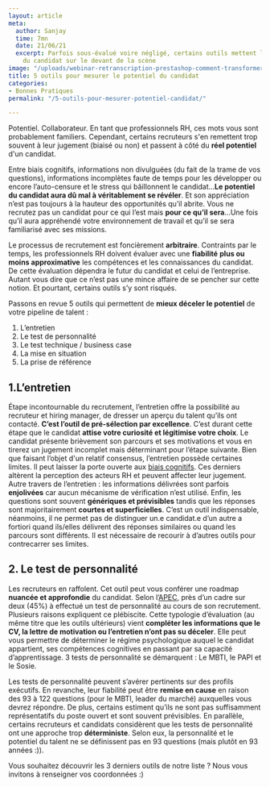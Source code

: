 ```yaml
---
layout: article
meta:
  author: Sanjay
  time: 7mn
  date: 21/06/21
  excerpt: Parfois sous-évalué voire négligé, certains outils mettent le potentiel
    du candidat sur le devant de la scène
image: "/uploads/webinar-retranscription-prestashop-comment-transformer-la-periode-d-essai-a-tous-les-couts-23.png"
title: 5 outils pour mesurer le potentiel du candidat
categories:
- Bonnes Pratiques
permalink: "/5-outils-pour-mesurer-potentiel-candidat/"

---
```

Potentiel. Collaborateur. En tant que professionnels RH, ces mots vous sont probablement familiers. Cependant, certains recruteurs s'en remettent trop souvent à leur jugement (biaisé ou non) et passent à côté du **réel potentiel** d'un candidat.

Entre biais cognitifs, informations non divulguées (du fait de la trame de vos questions), informations incomplètes faute de temps pour les développer ou encore l’auto-censure et le stress qui bâillonnent le candidat...**Le potentiel du candidat  aura dû mal à véritablement se révéler**. Et son appréciation n’est pas toujours à la hauteur des opportunités qu’il abrite. Vous ne recrutez pas un candidat pour ce qui l’est mais **pour ce qu’il sera**...Une fois qu’il aura appréhendé votre environnement de travail et qu’il se sera familiarisé avec ses missions.

Le processus de recrutement est foncièrement **arbitraire**. Contraints par le temps, les professionnels RH doivent évaluer avec une **fiabilité** **plus ou moins approximative** les compétences et les connaissances du candidat. De cette évaluation dépendra le futur du candidat et celui de l’entreprise. Autant vous dire que ce n’est pas une mince affaire de se pencher sur cette notion. Et pourtant, certains outils s’y sont risqués. 

Passons en revue 5 outils qui permettent de **mieux déceler le potentiel** de votre pipeline de talent : 

1. L’entretien
2. Le test de personnalité
3. Le test technique / business case
4. La mise en situation
5. La prise de référence

## 1.L’entretien

Étape incontournable du recrutement, l’entretien offre la possibilité au recruteur et hiring manager, de dresser un aperçu du talent qu’ils ont contacté. **C’est l’outil de pré-sélection par excellence**. C’est durant cette étape que le candidat **attise votre curiosité et légitimise votre choix**. Le candidat présente brièvement son parcours et ses motivations et vous en tirerez un jugement incomplet mais déterminant pour l’étape suivante. Bien que faisant l’objet d'un relatif consensus, l’entretien possède certaines limites. Il peut laisser la porte ouverte aux [biais cognitifs](https://blog.refty.co/intuition-un-indicateur-fiable-en-entretien/). Ces derniers altèrent la perception des acteurs RH et peuvent affecter leur jugement. Autre travers de l’entretien : les informations délivrées sont parfois **enjolivées** car aucun mécanisme de vérification n’est utilisé. Enfin, les questions sont souvent **génériques et prévisibles** tandis que les réponses sont majoritairement **courtes et superficielles**. C’est un outil indispensable, néanmoins, il ne permet pas de distinguer un.e candidat.e d’un autre a fortiori quand ils/elles délivrent des réponses similaires ou quand les parcours sont différents. Il est nécessaire de recourir à d’autres outils pour contrecarrer ses limites.

## 2. Le test de personnalité

Les recruteurs en raffolent. Cet outil peut vous conférer une roadmap **nuancée et approfondie** du candidat. Selon l’[APEC](https://www.pole-emploi.fr/employeur/lessentiel-pour-embaucher/savoir-faire-et-savoir-etre/3-tests-de-personnalite--pour-re.html), près d’un cadre sur deux (45%) à effectué un test de personnalité au cours de son recrutement. Plusieurs raisons expliquent ce plébiscite. Cette typologie d’évaluation (au même titre que les outils ultérieurs) vient **compléter les informations que le CV, la lettre de motivation ou l’entretien n’ont pas su déceler**. Elle peut vous permettre de déterminer le régime psychologique auquel le candidat appartient, ses compétences cognitives en passant par sa capacité d’apprentissage. 3 tests de personnalité se démarquent : Le MBTI, le PAPI et le Sosie. 

Les tests de personnalité peuvent s’avérer pertinents sur des profils exécutifs. En revanche, leur fiabilité peut être **remise en cause** en raison des 93 à 122 questions (pour le MBTI, leader du marché) auxquelles vous devrez répondre. De plus, certains estiment qu’ils ne sont pas suffisamment représentatifs du poste ouvert et sont souvent prévisibles. En parallèle, certains recruteurs et candidats considèrent que les tests de personnalité ont une approche trop **déterministe**. Selon eux, la personnalité et le potentiel du talent ne se définissent pas en 93 questions (mais plutôt en 93 années :)).

Vous souhaitez découvrir les 3 derniers outils de notre liste ? Nous vous invitons à renseigner vos coordonnées :)

<!--[if lte IE 8]>
<script charset="utf-8" type="text/javascript" src="//js.hsforms.net/forms/v2-legacy.js"></script>
<![endif]-->
<script charset="utf-8" type="text/javascript" src="//js.hsforms.net/forms/v2.js"></script>
<script>
  hbspt.forms.create({
	region: "na1",
	portalId: "9017898",
	formId: "c4a9c619-f897-45ed-9059-a94df6464638"
});
</script>